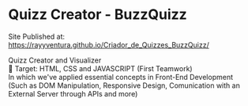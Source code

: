 # Quizz Creator - BuzzQuizz
Site Published at: https://rayyventura.github.io/Criador_de_Quizzes_BuzzQuizz/


Quizz Creator and Visualizer </br>
🎯 Target: HTML, CSS and JAVASCRIPT (First Teamwork)</br>
In which we've applied essential concepts in Front-End Development </br>
(Such as DOM Manipulation, Responsive Design, Comunication with an External Server through APIs and more)
